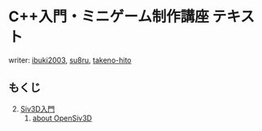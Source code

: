 # C++入門・ミニゲーム制作講座 テキスト

writer: [ibuki2003](https://github.com/ibuki2003), [su8ru](https://github.com/su8ru), [takeno-hito](https://github.com/takeno-hito)

## もくじ

2. [Siv3D入門](./2/)
	1. [about OpenSiv3D](./2/1)
